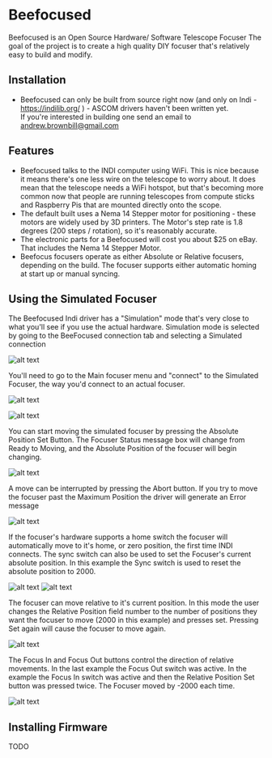 Beefocused
==========

Beefocused is an Open Source Hardware/ Software Telescope Focuser
The goal of the project is to create a high quality DIY focuser that's
relatively easy to build and modify.

Installation
------------

- Beefocused can only be built from source right now (and only on Indi -
  https://indilib.org/ ) - ASCOM drivers haven't been written yet.  
  If you're interested in building one send an email to 
  andrew.brownbill@gmail.com

Features
--------

- Beefocused talks to the INDI computer using WiFi.  This is nice because
  it means there's one less wire on the telescope to worry about.  It does 
  mean that the telescope needs a WiFi hotspot,  but that's becoming more 
  common now that people are running telescopes from compute sticks and 
  Raspberry Pis that are mounted directly onto the scope.
- The default built uses a Nema 14 Stepper motor for positioning - these motors
  are widely used by 3D printers.  The Motor's step rate is 1.8 degrees 
  (200 steps / rotation), so it's reasonably accurate.
- The electronic parts for a Beefocused will cost you about $25 on eBay.
  That includes the Nema 14 Stepper Motor. 
- Beefocus focusers operate as either Absolute or Relative focusers,
  depending on the build.  The focuser supports either automatic homing at
  start up or manual syncing.

Using the Simulated Focuser
---------------------------

The Beefocused Indi driver has a "Simulation" mode that's very close to what
you'll see if you use the actual hardware.  Simulation mode is selected by
going to the BeeFocused connection tab and selecting a Simulated connection

![alt text](https://raw.githubusercontent.com/glowmouse/beefocus/master/indi_docs/con_sim.png "Selecting a Simulated Connection")

You'll need to go to the Main focuser menu and "connect" to the Simulated
Focuser, the way you'd connect to an actual focuser.

![alt text](https://raw.githubusercontent.com/glowmouse/beefocus/master/indi_docs/con_sim_main.png "Simulated Focuser Connection Menu")

![alt text](https://raw.githubusercontent.com/glowmouse/beefocus/master/indi_docs/con_sim_main_online.png "Simulated Focuser Online")

You can start moving the simulated focuser by pressing the Absolute Position
Set Button.  The Focuser Status message box will change from Ready to Moving,
and the Absolute Position of the focuser will begin changing.

![alt text](https://raw.githubusercontent.com/glowmouse/beefocus/master/indi_docs/con_sim_main_moving.png "Simulated Focuser Moving")

A move can be interrupted by pressing the Abort button.  If you try to move
the focuser past the Maximum Position the driver will generate an Error
message

![alt text](https://raw.githubusercontent.com/glowmouse/beefocus/master/indi_docs/con_sim_main_move_oob.png "Out of bounds error message")

If the focuser's hardware supports a home switch the focuser will 
automatically move to it's home, or zero position, the first time INDI 
connects.  The sync switch can also be used to set the Focuser's current
absolute position.  In this example the Sync switch is used to reset the
absolute position to 2000.
 
![alt text](https://raw.githubusercontent.com/glowmouse/beefocus/master/indi_docs/con_sim_abs_dst_sync_before.png "Sync Before")
![alt text](https://raw.githubusercontent.com/glowmouse/beefocus/master/indi_docs/con_sim_abs_dst_sync_after.png "Sync After")

The focuser can move relative to it's current position.  In this mode the
user changes the Relative Position field number to the number of positions they
want the focuser to move (2000 in this example) and presses set.  Pressing
Set again will cause the focuser to move again.

![alt text](https://raw.githubusercontent.com/glowmouse/beefocus/master/indi_docs/con_sim_main_rel_move.png "Relative Move +2000")

The Focus In and Focus Out buttons control the direction of relative movements.
In the last example the Focus Out switch was active. In the example the 
Focus In switch was active and then the Relative Position Set button was 
pressed twice.  The Focuser moved by -2000 each time.

![alt text](https://raw.githubusercontent.com/glowmouse/beefocus/master/indi_docs/con_sim_main_rel_move_in.png "Relative Move -2000")
 

Installing Firmware 
-------------------

TODO


